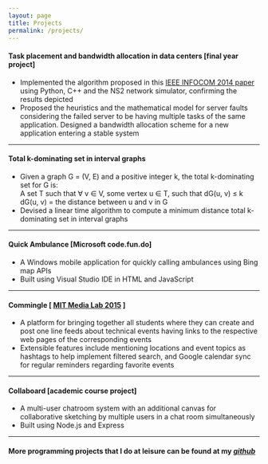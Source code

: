 ```yaml
---
layout: page
title: Projects
permalink: /projects/
---
```


#### Task placement and bandwidth allocation in data centers [final year project]
- Implemented the algorithm proposed in this [IEEE INFOCOM 2014 paper](http://ieeexplore.ieee.org/stamp/stamp.jsp?arnumber=6848096) using Python, C++ and the NS2 network simulator, confirming the results depicted
- Proposed the heuristics and the mathematical model for server faults considering the failed server to be having multiple tasks of the same application. Designed a bandwidth allocation scheme for a new application entering a stable system

---

#### Total k-dominating set in interval graphs
- Given a graph G = (V, E) and a positive integer k, the total k-dominating set for G is:  
A set T such that ∀ v ∈ V, some vertex u ∈ T, such that dG(u, v) ≤ k  
dG(u, v) = the distance between u and v in G
- Devised a linear time algorithm to compute a minimum distance total k-dominating set in interval graphs

---

#### Quick Ambulance [Microsoft code.fun.do]
- A Windows mobile application for quickly calling ambulances using Bing map APIs
- Built using Visual Studio IDE in HTML and JavaScript

---

#### Commingle [ [MIT Media Lab 2015](http://india.media.mit.edu/) ]
- A platform for bringing together all students where they can create and post one line feeds about technical events having links to the respective web pages of the corresponding events
- Extensible features include mentioning locations and event topics as hashtags to help implement filtered search, and Google calendar sync for regular reminders regarding favorite events

---

#### Collaboard [academic course project]
- A multi-user chatroom system with an additional canvas for collaborative sketching by multiple users in a chat room simultaneously
- Built using Node.js and Express

---

#### More programming projects that I do at leisure can be found at my [*github*](http://github.com/aseemraj)